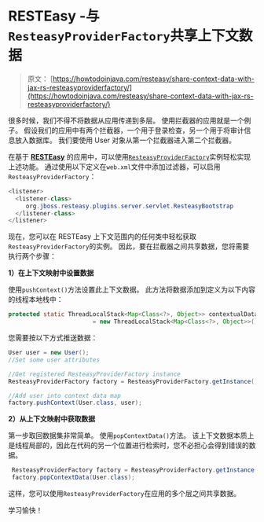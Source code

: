 # RESTEasy -与 `ResteasyProviderFactory`共享上下文数据

> 原文： [https://howtodoinjava.com/resteasy/share-context-data-with-jax-rs-resteasyproviderfactory/](https://howtodoinjava.com/resteasy/share-context-data-with-jax-rs-resteasyproviderfactory/)

很多时候，我们不得不将数据从应用传递到多层。 使用拦截器的应用就是一个例子。 假设我们的应用中有两个拦截器，一个用于登录检查，另一个用于将审计信息放入数据库。 我们要使用 User 对象从第一个拦截器进入第二个拦截器。

在基于 [**RESTEasy**](//howtodoinjava.com/restful-web-service/ "Resteasy tutorials") 的应用中，可以使用[`ResteasyProviderFactory`](https://github.com/jharting/resteasy/blob/master/jaxrs/resteasy-jaxrs/src/main/java/org/jboss/resteasy/spi/ResteasyProviderFactory.java "ResteasyProviderFactory source code")实例轻松实现上述功能。 通过使用以下定义在`web.xml`文件中添加过滤器，可以启用`ResteasyProviderFactory`：

```java
<listener>
  <listener-class>
	 org.jboss.resteasy.plugins.server.servlet.ResteasyBootstrap
  </listener-class>
</listener>

```

现在，您可以在 RESTEasy 上下文范围内的任何类中轻松获取`ResteasyProviderFactory`的实例。 因此，要在拦截器之间共享数据，您将需要执行两个步骤：

**1）在上下文映射中设置数据**

使用`pushContext()`方法设置此上下文数据。 此方法将数据添加到定义为以下内容的线程本地栈中：

```java
protected static ThreadLocalStack<Map<Class<?>, Object>> contextualData 
						= new ThreadLocalStack<Map<Class<?>, Object>>();

```

您需要按以下方式推送数据：

```java
User user = new User();
//Set some user attributes

//Get registered ResteasyProviderFactory instance
ResteasyProviderFactory factory = ResteasyProviderFactory.getInstance();

//Add user into context data map
factory.pushContext(User.class, user);

```

**2）从上下文映射中获取数据**

第一步取回数据集非常简单。 使用`popContextData()`方法。 该上下文数据本质上是线程局部的，因此在代码的另一个位置进行检索时，您不必担心会得到错误的数据。

```java
 ResteasyProviderFactory factory = ResteasyProviderFactory.getInstance();
 factory.popContextData(User.class);

```

这样，您可以使用`ResteasyProviderFactory`在应用的多个层之间共享数据。

学习愉快！